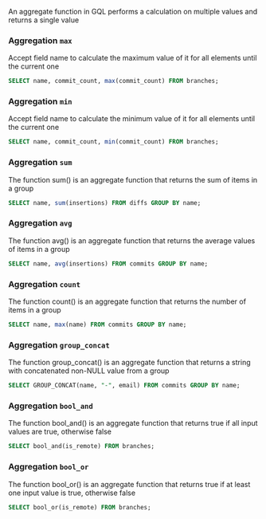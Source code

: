 An aggregate function in GQL performs a calculation on multiple values and returns a single value

### Aggregation `max`
Accept field name to calculate the maximum value of it for all elements until the current one

```sql
SELECT name, commit_count, max(commit_count) FROM branches;
```

### Aggregation `min`
Accept field name to calculate the minimum value of it for all elements until the current one

```sql
SELECT name, commit_count, min(commit_count) FROM branches;
```

### Aggregation `sum`
The function sum() is an aggregate function that returns the sum of items in a group

```sql
SELECT name, sum(insertions) FROM diffs GROUP BY name;
```

### Aggregation `avg`
The function avg() is an aggregate function that returns the average values of items in a group

```sql
SELECT name, avg(insertions) FROM commits GROUP BY name;
```

### Aggregation `count`
The function count() is an aggregate function that returns the number of items in a group

```sql
SELECT name, max(name) FROM commits GROUP BY name;
```

### Aggregation `group_concat`
The function group_concat() is an aggregate function that returns a string with concatenated non-NULL value from a group

```sql
SELECT GROUP_CONCAT(name, "-", email) FROM commits GROUP BY name;
```

### Aggregation `bool_and`
The function bool_and() is an aggregate function that returns true if all input values are true, otherwise false

```sql
SELECT bool_and(is_remote) FROM branches;
```

### Aggregation `bool_or`
The function bool_or() is an aggregate function that returns  	true if at least one input value is true, otherwise false

```sql
SELECT bool_or(is_remote) FROM branches;
```